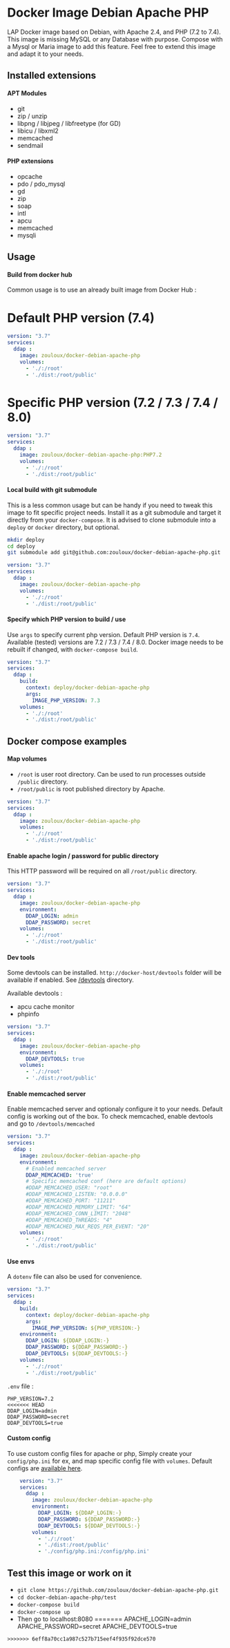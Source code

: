# Docker Image Debian Apache PHP

LAP Docker image based on Debian, with Apache 2.4, and PHP (7.2 to 7.4).
This image is missing MySQL or any Database with purpose. Compose with a Mysql or Maria image to add this feature.
Feel free to extend this image and adapt it to your needs.

## Installed extensions

#### APT Modules

- git
- zip / unzip
- libpng / libjpeg / libfreetype (for GD)
- libicu / libxml2
- memcached
- sendmail

#### PHP extensions

- opcache
- pdo / pdo_mysql
- gd
- zip
- soap
- intl
- apcu
- memcached
- mysqli

## Usage

#### Build from docker hub

Common usage is to use an already built image from Docker Hub :

# Default PHP version (7.4)
```yaml
version: "3.7"
services:
  ddap :
    image: zouloux/docker-debian-apache-php
    volumes:
      - './:/root'
      - './dist:/root/public'
```

# Specific PHP version (7.2 / 7.3 / 7.4 / 8.0)
```yaml
version: "3.7"
services:
  ddap :
    image: zouloux/docker-debian-apache-php:PHP7.2
    volumes:
      - './:/root'
      - './dist:/root/public'
```

#### Local build with git submodule

This is a less common usage but can be handy if you need to tweak this image to
fit specific project needs. Install it as a git submodule and target it directly
from your `docker-compose`. It is advised to clone submodule into a `deploy` or 
`docker` directory, but optional.

```bash
mkdir deploy
cd deploy
git submodule add git@github.com:zouloux/docker-debian-apache-php.git
```

```yaml
version: "3.7"
services:
  ddap :
    image: zouloux/docker-debian-apache-php
    volumes:
      - './:/root'
      - './dist:/root/public'
```

#### Specify which PHP version to build / use

Use `args` to specify current php version. Default PHP version is `7.4`.
Available (tested) versions are 7.2 / 7.3 / 7.4 / 8.0. 
Docker image needs to be rebuilt if changed, with `docker-compose build`.

```yaml
version: "3.7"
services:
  ddap :
    build:
      context: deploy/docker-debian-apache-php
      args:
        IMAGE_PHP_VERSION: 7.3
    volumes:
      - './:/root'
      - './dist:/root/public'
```

## Docker compose examples


#### Map volumes

- `/root` is user root directory. Can be used to run processes outside `/public` directory.
- `/root/public` is root published directory by Apache.

```yaml
version: "3.7"
services:
  ddap :
    image: zouloux/docker-debian-apache-php
    volumes:
      - './:/root'
      - './dist:/root/public'
```

#### Enable apache login / password for public directory

This HTTP password will be required on all `/root/public` directory.

```yaml
version: "3.7"
services:
  ddap :
    image: zouloux/docker-debian-apache-php
    environment:
      DDAP_LOGIN: admin
      DDAP_PASSWORD: secret
    volumes:
      - './:/root'
      - './dist:/root/public'
```

#### Dev tools

Some devtools can be installed. `http://docker-host/devtools` folder will be available if enabled.
See [/devtools](https://github.com/zouloux/docker-debian-apache-php/tree/main/devtools) directory.

Available devtools :
- apcu cache monitor
- phpinfo

```yaml
version: "3.7"
services:
  ddap :
    image: zouloux/docker-debian-apache-php
    environment:
      DDAP_DEVTOOLS: true
    volumes:
      - './:/root'
      - './dist:/root/public'
```

#### Enable memcached server

Enable memcached server and optionaly configure it to your needs.
Default config is working out of the box.
To check memcached, enable devtools and go to `/devtools/memcached`

```yaml
version: "3.7"
services:
  ddap :
    image: zouloux/docker-debian-apache-php
    environment:
      # Enabled memcached server
      DDAP_MEMCACHED: 'true'
      # Specific memcached conf (here are default options)
      #DDAP_MEMCACHED_USER: "root"
      #DDAP_MEMCACHED_LISTEN: "0.0.0.0"
      #DDAP_MEMCACHED_PORT: "11211"
      #DDAP_MEMCACHED_MEMORY_LIMIT: "64"
      #DDAP_MEMCACHED_CONN_LIMIT: "2048"
      #DDAP_MEMCACHED_THREADS: "4"
      #DDAP_MEMCACHED_MAX_REQS_PER_EVENT: "20"
    volumes:
      - './:/root'
      - './dist:/root/public'
```


#### Use envs

A `dotenv` file can also be used for convenience.

```yaml
version: "3.7"
services:
  ddap :
    build:
      context: deploy/docker-debian-apache-php
      args:
        IMAGE_PHP_VERSION: ${PHP_VERSION:-}
    environment:
      DDAP_LOGIN: ${DDAP_LOGIN:-}
      DDAP_PASSWORD: ${DDAP_PASSWORD:-}
      DDAP_DEVTOOLS: ${DDAP_DEVTOOLS:-}
    volumes:
      - './:/root'
      - './dist:/root/public'
```


`.env` file :
```
PHP_VERSION=7.2
<<<<<<< HEAD
DDAP_LOGIN=admin
DDAP_PASSWORD=secret
DDAP_DEVTOOLS=true
```

#### Custom config

To use custom config files for apache or php,
Simply create your `config/php.ini` for ex, and map specific config file with `volumes`.
Default configs are [available here](https://github.com/zouloux/docker-debian-apache-php/tree/main/config). 

```yaml
    version: "3.7"
    services:
      ddap :
        image: zouloux/docker-debian-apache-php
        environment:
          DDAP_LOGIN: ${DDAP_LOGIN:-}
          DDAP_PASSWORD: ${DDAP_PASSWORD:-}
          DDAP_DEVTOOLS: ${DDAP_DEVTOOLS:-}
        volumes:
          - './:/root'
          - './dist:/root/public'
          - './config/php.ini:/config/php.ini'
```


## Test this image or work on it 

- `git clone https://github.com/zouloux/docker-debian-apache-php.git`
- `cd docker-debian-apache-php/test`
- `docker-compose build`
- `docker-compose up`
- Then go to localhost:8080
=======
APACHE_LOGIN=admin
APACHE_PASSWORD=secret
APACHE_DEVTOOLS=true
```
>>>>>>> 6eff8a70cc1a987c527b715eef4f935f92dce570
